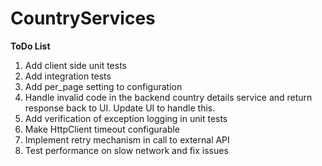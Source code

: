 
# CountryServices

**ToDo List**

 1. Add client side unit tests
 2. Add integration tests
 3. Add per_page setting to configuration
 4. Handle invalid code in the backend country details service and return response back to UI.  Update UI to handle this.
 5. Add verification of exception logging in unit tests
 6. Make HttpClient timeout configurable
 7. Implement retry mechanism in call to external API
 8. Test performance on slow network and fix issues

